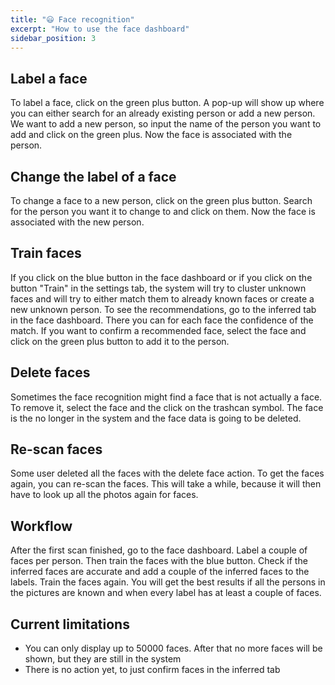 ```yaml
---
title: "😃 Face recognition"
excerpt: "How to use the face dashboard"
sidebar_position: 3
---
```


## Label a face

To label a face, click on the green plus button. A pop-up will show up where you can either search for an already existing person or add a new person. We want to add a new person, so input the name of the person you want to add and click on the green plus. Now the face is associated with the person.

## Change the label of a face

To change a face to a new person, click on the green plus button. Search for the person you want it to change to and click on them. Now the face is associated with the new person.

## Train faces

If you click on the blue button in the face dashboard or if you click on the button "Train" in the settings tab, the system will try to cluster unknown faces and will try to either match them to already known faces or create a new unknown person. To see the recommendations, go to the inferred tab in the face dashboard. There you can for each face the confidence of the match. If you want to confirm a recommended face, select the face and click on the green plus button to add it to the person.

## Delete faces

Sometimes the face recognition might find a face that is not actually a face. To remove it, select the face and the click on the trashcan symbol. The face is the no longer in the system and the face data is going to be deleted.

## Re-scan faces

Some user deleted all the faces with the delete face action. To get the faces again, you can re-scan the faces. This will take a while, because it will then have to look up all the photos again for faces.

## Workflow

After the first scan finished, go to the face dashboard. Label a couple of faces per person. Then train the faces with the blue button. Check if the inferred faces are accurate and add a couple of the inferred faces to the labels. Train the faces again. You will get the best results if all the persons in the pictures are known and when every label has at least a couple of faces.

## Current limitations

- You can only display up to 50000 faces. After that no more faces will be shown, but they are still in the system
- There is no action yet, to just confirm faces in the inferred tab
